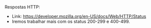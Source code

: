Respostas HTTP:
- Link: https://developer.mozilla.org/en-US/docs/Web/HTTP/Status
- Iremos trabalhar mais com os status 200-299 e 400-499.